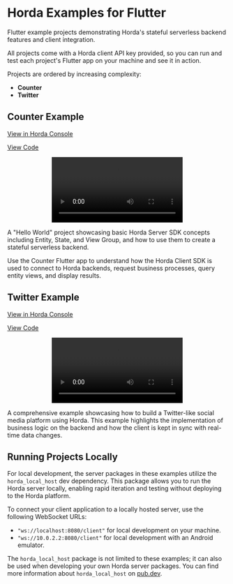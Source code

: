 # Horda Examples for Flutter

Flutter example projects demonstrating Horda's stateful serverless backend features and client integration.

All projects come with a Horda client API key provided, so you can run and test each project's Flutter app on your machine and see it in action.

Projects are ordered by increasing complexity:

- **Counter** 
- **Twitter** 

## Counter Example

[View in Horda Console](https://console.horda.dev/?project=d2sqf8kgc98s73838big)

[View Code](counter/)

<div align="center">
  <video src="https://github.com/user-attachments/assets/679eef38-0caa-4096-bd41-bb258dc2bdd7" />
</div>

A "Hello World" project showcasing basic Horda Server SDK concepts including Entity, State, and View Group, and how to use them to create a stateful serverless backend.

Use the Counter Flutter app to understand how the Horda Client SDK is used to connect to Horda backends, request business processes, query entity views, and display results.

## Twitter Example

[View in Horda Console](https://console.horda.dev/?project=d368c1sgc98s738ue7cg)

[View Code](twitter/)

<div align="center">
  <video src="https://github.com/user-attachments/assets/bbbe0981-7d2a-4968-8f2c-6c19f381e001" />
</div>

A comprehensive example showcasing how to build a Twitter-like social media platform using Horda. This example highlights the implementation of business logic on the backend and how the client is kept in sync with real-time data changes.

## Running Projects Locally

For local development, the server packages in these examples utilize the `horda_local_host` dev dependency. This package allows you to run the Horda server locally, enabling rapid iteration and testing without deploying to the Horda platform.

To connect your client application to a locally hosted server, use the following WebSocket URLs:
- `"ws://localhost:8080/client"` for local development on your machine.
- `"ws://10.0.2.2:8080/client"` for local development with an Android emulator.

The `horda_local_host` package is not limited to these examples; it can also be used when developing your own Horda server packages. You can find more information about `horda_local_host` on [pub.dev](https://pub.dev/packages/horda_local_host).

